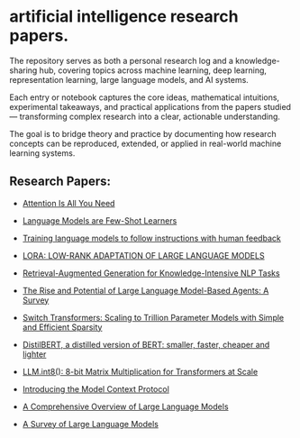 # artificial intelligence research papers.

The repository serves as both a personal research log and a knowledge-sharing hub, covering topics across machine learning, deep learning, representation learning, large language models, and AI systems.

Each entry or notebook captures the core ideas, mathematical intuitions, experimental takeaways, and practical applications from the papers studied — transforming complex research into a clear, actionable understanding.

The goal is to bridge theory and practice by documenting how research concepts can be reproduced, extended, or applied in real-world machine learning systems.



## Research Papers:

- [Attention Is All You Need](https://arxiv.org/pdf/1706.03762)

- [Language Models are Few-Shot Learners](https://arxiv.org/pdf/2005.14165)

- [Training language models to follow instructions with human feedback](https://arxiv.org/pdf/2203.02155)

- [LORA: LOW-RANK ADAPTATION OF LARGE LANGUAGE MODELS](https://arxiv.org/pdf/2106.09685)

- [Retrieval-Augmented Generation for Knowledge-Intensive NLP Tasks](https://arxiv.org/pdf/2005.11401)

- [The Rise and Potential of Large Language Model-Based Agents: A Survey](https://arxiv.org/pdf/2309.07864)

- [Switch Transformers: Scaling to Trillion Parameter Models with Simple and Efficient Sparsity](https://arxiv.org/pdf/2101.03961)

- [DistilBERT, a distilled version of BERT: smaller, faster, cheaper and lighter](https://arxiv.org/pdf/1910.01108)

- [LLM.int8(): 8-bit Matrix Multiplication for Transformers at Scale](https://arxiv.org/pdf/2208.07339)

- [Introducing the Model Context Protocol](https://www.anthropic.com/news/model-context-protocol)

- [A Comprehensive Overview of Large Language Models](https://arxiv.org/pdf/2307.06435)

- [A Survey of Large Language Models](https://arxiv.org/pdf/2303.18223)
